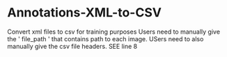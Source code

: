 # Annotations-XML-to-CSV
Convert xml files to csv for training purposes
Users need to manually give the ' file_path ' that contains path to each image. USers need to also manually give the csv file headers. SEE line 8  
